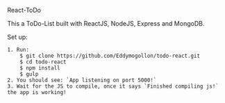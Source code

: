 React-ToDo

This a ToDo-List built with ReactJS, NodeJS, Express and MongoDB.

Set up:

    1. Run:
        $ git clone https://github.com/Eddymogollon/todo-react.git
        $ cd todo-react
        $ npm install
        $ gulp
    2. You should see: `App listening on port 5000!`
    3. Wait for the JS to compile, once it says `Finished compiling js!` the app is working!
